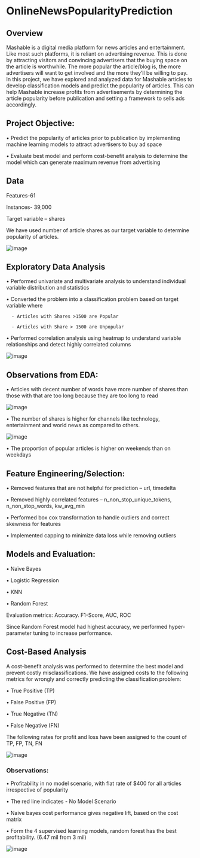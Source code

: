 # OnlineNewsPopularityPrediction

## Overview
Mashable is a digital media platform for news articles and entertainment. Like most such platforms, it is reliant on advertising revenue. This is done by attracting visitors and convincing advertisers that the buying space on the article is worthwhile. The more popular the article/blog is, the more advertisers will want to get involved and the more they’ll be willing to pay.  
In this project, we have explored and analyzed data for Mashable articles to develop classification models and predict the popularity of articles. This can help Mashable increase profits from advertisements by determining the article popularity before publication and setting a framework to sells ads accordingly.

## Project Objective:
• Predict the popularity of articles prior to publication by implementing machine learning models to attract advertisers to buy ad space


• Evaluate best model and perform cost-benefit analysis to determine the model which can generate maximum revenue from advertising

## Data
Features-61

Instances- 39,000

Target variable – shares 

We have used number of article shares as our target variable to determine popularity of articles. 

![image](https://user-images.githubusercontent.com/58203363/204112773-3fc1900d-8491-45da-9c9f-53fe2badd8d4.png)

 
## Exploratory Data Analysis
•	Performed univariate and multivariate analysis to understand individual variable distribution and statistics

•	Converted the problem into a classification problem based on target variable where

      -	Articles with Shares >1500 are Popular
      
      -	Articles with Share > 1500 are Unpopular
      
•	Performed correlation analysis using heatmap to understand variable relationships and detect highly correlated columns

![image](https://user-images.githubusercontent.com/58203363/204112814-5fb5bbf5-6e97-4803-b11d-aa3c2aa6b2f2.png)


## Observations from EDA:
•	Articles with decent number of words have more number of shares than those with that are too long because they are too long to read

![image](https://user-images.githubusercontent.com/58203363/204112822-8a1dbd0e-cd9e-4a39-b235-3c8fe90987e5.png)
 

•	The number of shares is higher for channels like technology, entertainment and world news as compared to others.

![image](https://user-images.githubusercontent.com/58203363/204112830-bbd6cc7e-b391-4db5-8e2a-d3a380cb7511.png)
 
•	The proportion of popular articles is higher on weekends than on weekdays


## Feature Engineering/Selection:
•	Removed features that are not helpful for prediction – url, timedelta

•	Removed highly correlated features – n_non_stop_unique_tokens, n_non_stop_words, kw_avg_min

•	Performed box cox transformation to handle outliers and correct skewness for features

•	Implemented capping to minimize data loss while removing outliers


## Models and Evaluation:
•	Naïve Bayes

•	Logistic Regression

•	KNN

•	Random Forest

Evaluation metrics: Accuracy. F1-Score, AUC, ROC 

Since Random Forest model had highest accuracy, we performed hyper-parameter tuning to increase performance.

## Cost-Based Analysis
A cost-benefit analysis was performed to determine the best model and prevent costly misclassifications. We have assigned costs to the following metrics for wrongly and correctly predicting the classification problem:

•	True Positive (TP)

•	False Positive (FP)

•	True Negative (TN)

•	False Negative (FN)


The following rates for profit and loss have been assigned to the count of TP, FP, TN, FN

![image](https://user-images.githubusercontent.com/58203363/204113085-1a8c0d53-e325-4f95-adb5-848a3df3e46f.png)

### Observations:

•	Profitability in no model scenario, with flat rate of $400 for all articles irrespective of popularity

•	The red line indicates - No Model Scenario

•	Naive bayes cost performance gives negative lift, based on the cost matrix

•	Form the 4 supervised learning models, random forest has the best profitability. (6.47 mil from 3 mil)

![image](https://user-images.githubusercontent.com/58203363/204113232-d76d8272-e9f6-4a87-85cd-cca8905ae507.png)





